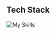 ## Tech Stack
![My Skills](https://skillicons.dev/icons?i=react,mongodb,nodejs,express,tailwind,materialui,redux)

